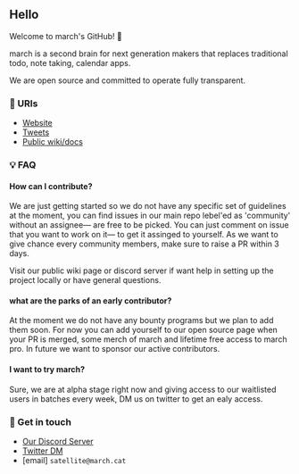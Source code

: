 ## Hello

Welcome to march's GitHub! 👋

march is a second brain for next generation makers that replaces traditional todo, note taking, calendar apps.

We are open source and committed to operate fully transparent.

### 🔗 URls

- [Website](https://march.cat)
- [Tweets](https://x.com/_marchhq)
- [Public wiki/docs](https://marchhq.notion.site/)



### 💡 FAQ

#### How can I contribute?

We are just getting started so we do not have any specific set of guidelines at the moment, you can find issues in our main repo lebel'ed as 'community'  without an assignee— are free to be picked. You can just comment on issue that you want to work on it—  to get it assinged to yourself. As we want to give chance every community members, make sure to raise a PR within 3 days.

Visit our public wiki page or discord server if want help in setting up the project locally or have general questions.

#### what are the parks of an early contributor?

At the moment we do not have any bounty programs but we plan to add them soon. For now you can add yourself to our open source page when your PR is merged, some merch of march and lifetime free access to march pro. In future we want to sponsor our active contributors.

#### I want to try march?
Sure, we are at alpha stage right now and giving access to our waitlisted users in batches every week, DM us on twitter to get an ealy access.

 
### 💬 Get in touch

- [Our Discord Server](https://discord.gg/sugJGckV86)
- [Twitter DM](https://x.com/_marchhq)
- [email] `satellite@march.cat`
